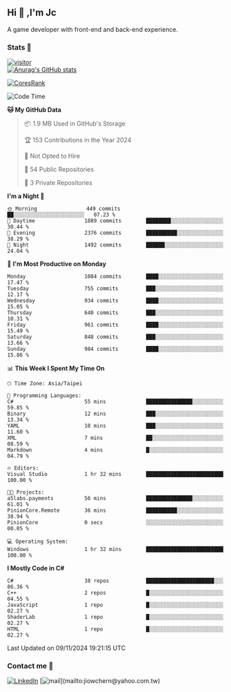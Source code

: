 ## Hi 👋 ,I'm Jc  

A game developer with front-end and back-end experience.  

### Stats  📝
[![visitor](https://visitor-badge.glitch.me/badge?page_id=jiowchern.jiowchern&style=flat-square&color=0088cc)](https://visitor-badge.glitch.me/badge?page_id=jiowchern.jiowchern&style=flat-square&color=0088cc)  
[![Anurag's GitHub stats](https://github-readme-stats.vercel.app/api?username=jiowchern&count_private=true&&show_icons=true)](https://github.com/anuraghazra/github-readme-stats)  
<!-- [![trophy](https://github-profile-trophy.vercel.app/?username=jiowchern)](https://github.com/ryo-ma/github-profile-trophy)   -->
[![CoresRank](https://cr-ss-service.azurewebsites.net/api/ScreenShot?widget=summary&username=jiowchern)](https://cr-ss-service.azurewebsites.net/api/ScreenShot?widget=summary&username=jiowchern)


<!--START_SECTION:waka-->
![Code Time](http://img.shields.io/badge/Code%20Time-1%2C242%20hrs%2057%20mins-blue)

**🐱 My GitHub Data** 

> 📦 1.9 MB Used in GitHub's Storage 
 > 
> 🏆 153 Contributions in the Year 2024
 > 
> 🚫 Not Opted to Hire
 > 
> 📜 54 Public Repositories 
 > 
> 🔑 3 Private Repositories 
 > 
**I'm a Night 🦉** 

```text
🌞 Morning                449 commits         ██░░░░░░░░░░░░░░░░░░░░░░░   07.23 % 
🌆 Daytime                1889 commits        ████████░░░░░░░░░░░░░░░░░   30.44 % 
🌃 Evening                2376 commits        ██████████░░░░░░░░░░░░░░░   38.29 % 
🌙 Night                  1492 commits        ██████░░░░░░░░░░░░░░░░░░░   24.04 % 
```
📅 **I'm Most Productive on Monday** 

```text
Monday                   1084 commits        ████░░░░░░░░░░░░░░░░░░░░░   17.47 % 
Tuesday                  755 commits         ███░░░░░░░░░░░░░░░░░░░░░░   12.17 % 
Wednesday                934 commits         ████░░░░░░░░░░░░░░░░░░░░░   15.05 % 
Thursday                 640 commits         ███░░░░░░░░░░░░░░░░░░░░░░   10.31 % 
Friday                   961 commits         ████░░░░░░░░░░░░░░░░░░░░░   15.49 % 
Saturday                 848 commits         ███░░░░░░░░░░░░░░░░░░░░░░   13.66 % 
Sunday                   984 commits         ████░░░░░░░░░░░░░░░░░░░░░   15.86 % 
```


📊 **This Week I Spent My Time On** 

```text
🕑︎ Time Zone: Asia/Taipei

💬 Programming Languages: 
C#                       55 mins             ███████████████░░░░░░░░░░   59.85 % 
Binary                   12 mins             ███░░░░░░░░░░░░░░░░░░░░░░   13.34 % 
YAML                     10 mins             ███░░░░░░░░░░░░░░░░░░░░░░   11.60 % 
XML                      7 mins              ██░░░░░░░░░░░░░░░░░░░░░░░   08.59 % 
Markdown                 4 mins              █░░░░░░░░░░░░░░░░░░░░░░░░   04.79 % 

🔥 Editors: 
Visual Studio            1 hr 32 mins        █████████████████████████   100.00 % 

🐱‍💻 Projects: 
a5labs.payments          56 mins             ███████████████░░░░░░░░░░   61.01 % 
PinionCore.Remote        36 mins             ██████████░░░░░░░░░░░░░░░   38.94 % 
PinionCore               0 secs              ░░░░░░░░░░░░░░░░░░░░░░░░░   00.05 % 

💻 Operating System: 
Windows                  1 hr 32 mins        █████████████████████████   100.00 % 
```

**I Mostly Code in C#** 

```text
C#                       38 repos            ██████████████████████░░░   86.36 % 
C++                      2 repos             █░░░░░░░░░░░░░░░░░░░░░░░░   04.55 % 
JavaScript               1 repo              █░░░░░░░░░░░░░░░░░░░░░░░░   02.27 % 
ShaderLab                1 repo              █░░░░░░░░░░░░░░░░░░░░░░░░   02.27 % 
HTML                     1 repo              █░░░░░░░░░░░░░░░░░░░░░░░░   02.27 % 
```




 Last Updated on 09/11/2024 19:21:15 UTC
<!--END_SECTION:waka-->



### Contact me 💬
[![LinkedIn](https://img.shields.io/badge/-JiowchernChen-0077B5?style==flat-square&logo=LinkedIn&logoColor=white)](https://www.linkedin.com/in/jiowchern-chen-4aaa90b7/) [![mail](https://img.shields.io/badge/-jiowchern%40yahoo.com.tw-blueviolet?style=flat-square&logo=yahoo!)](mailto:jiowchern@yahoo.com.tw)    

<!-- [![Linkedin Badge](https://img.shields.io/badge/-LinkedIn-blue?style=flat-square&logo=Linkedin&logoColor=white&link=https://www.linkedin.com/in/jiowchern-chen-4aaa90b7/)](https://www.linkedin.com/in/jiowchern-chen-4aaa90b7/) -->


<!--
**jiowchern/jiowchern** is a ✨ _special_ ✨ repository because its `README.md` (this file) appears on your GitHub profile.

Here are some ideas to get you started:

- 🔭 I’m currently working on ...
- 🌱 I’m currently learning ...
- 👯 I’m looking to collaborate on ...
- 🤔 I’m looking for help with ...
- 💬 Ask me about ...
- 📫 How to reach me: ...
- 😄 Pronouns: ...
- ⚡ Fun fact: ...
-->
